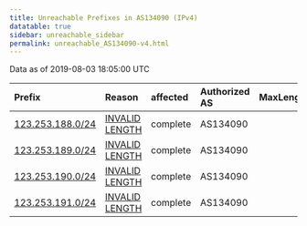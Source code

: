```yaml
---
title: Unreachable Prefixes in AS134090 (IPv4)
datatable: true
sidebar: unreachable_sidebar
permalink: unreachable_AS134090-v4.html
---
```


Data as of 2019-08-03 18:05:00 UTC


<div class="datatable-begin"></div>

| Prefix                                                     | Reason                                                                                                      | affected   | Authorized AS   |   MaxLength | Anchor                                       |   unreachable /24s |
|:-----------------------------------------------------------|:------------------------------------------------------------------------------------------------------------|:-----------|:----------------|------------:|:---------------------------------------------|-------------------:|
| [123.253.188.0/24](https://stat.ripe.net/123.253.188.0/24) | [INVALID LENGTH](https://rpki-validator.ripe.net/announcement-preview?asn=AS134090&prefix=123.253.188.0/24) | complete   | AS134090        |          22 | [APNIC](unreachable_APNIC_RPKI_Root-v4.html) |                  1 |
| [123.253.189.0/24](https://stat.ripe.net/123.253.189.0/24) | [INVALID LENGTH](https://rpki-validator.ripe.net/announcement-preview?asn=AS134090&prefix=123.253.189.0/24) | complete   | AS134090        |          22 | [APNIC](unreachable_APNIC_RPKI_Root-v4.html) |                  1 |
| [123.253.190.0/24](https://stat.ripe.net/123.253.190.0/24) | [INVALID LENGTH](https://rpki-validator.ripe.net/announcement-preview?asn=AS134090&prefix=123.253.190.0/24) | complete   | AS134090        |          22 | [APNIC](unreachable_APNIC_RPKI_Root-v4.html) |                  1 |
| [123.253.191.0/24](https://stat.ripe.net/123.253.191.0/24) | [INVALID LENGTH](https://rpki-validator.ripe.net/announcement-preview?asn=AS134090&prefix=123.253.191.0/24) | complete   | AS134090        |          22 | [APNIC](unreachable_APNIC_RPKI_Root-v4.html) |                  1 |

<div class="datatable-end"></div>